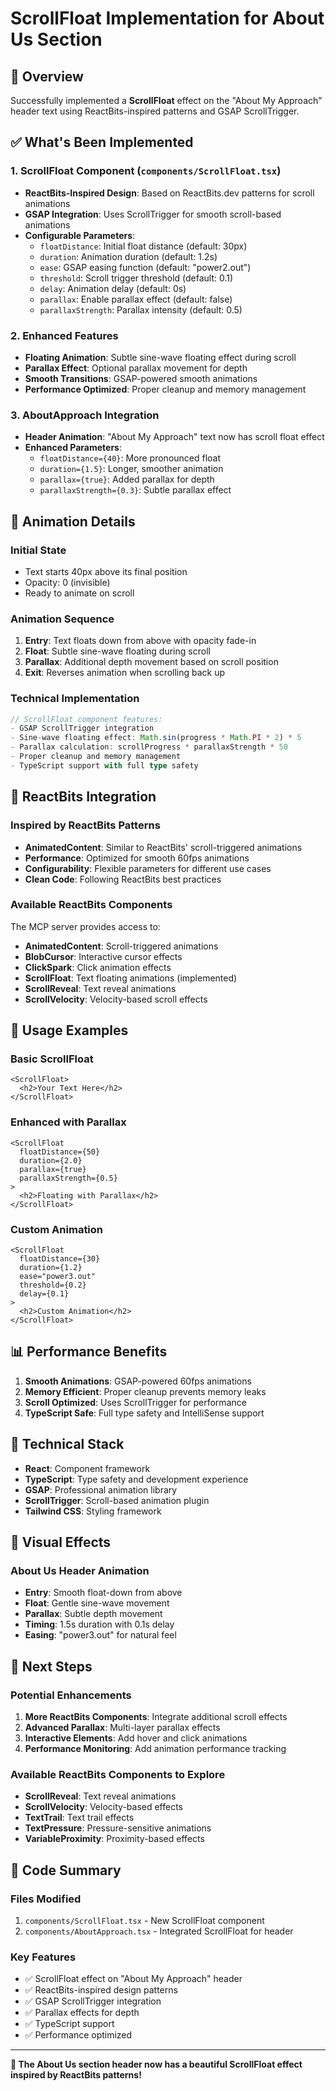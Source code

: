 # ScrollFloat Implementation for About Us Section

## 🎯 Overview

Successfully implemented a **ScrollFloat** effect on the "About My Approach" header text using ReactBits-inspired patterns and GSAP ScrollTrigger.

## ✅ What's Been Implemented

### 1. **ScrollFloat Component** (`components/ScrollFloat.tsx`)
- **ReactBits-Inspired Design**: Based on ReactBits.dev patterns for scroll animations
- **GSAP Integration**: Uses ScrollTrigger for smooth scroll-based animations
- **Configurable Parameters**: 
  - `floatDistance`: Initial float distance (default: 30px)
  - `duration`: Animation duration (default: 1.2s)
  - `ease`: GSAP easing function (default: "power2.out")
  - `threshold`: Scroll trigger threshold (default: 0.1)
  - `delay`: Animation delay (default: 0s)
  - `parallax`: Enable parallax effect (default: false)
  - `parallaxStrength`: Parallax intensity (default: 0.5)

### 2. **Enhanced Features**
- **Floating Animation**: Subtle sine-wave floating effect during scroll
- **Parallax Effect**: Optional parallax movement for depth
- **Smooth Transitions**: GSAP-powered smooth animations
- **Performance Optimized**: Proper cleanup and memory management

### 3. **AboutApproach Integration**
- **Header Animation**: "About My Approach" text now has scroll float effect
- **Enhanced Parameters**:
  - `floatDistance={40}`: More pronounced float
  - `duration={1.5}`: Longer, smoother animation
  - `parallax={true}`: Added parallax for depth
  - `parallaxStrength={0.3}`: Subtle parallax effect

## 🎨 Animation Details

### **Initial State**
- Text starts 40px above its final position
- Opacity: 0 (invisible)
- Ready to animate on scroll

### **Animation Sequence**
1. **Entry**: Text floats down from above with opacity fade-in
2. **Float**: Subtle sine-wave floating during scroll
3. **Parallax**: Additional depth movement based on scroll position
4. **Exit**: Reverses animation when scrolling back up

### **Technical Implementation**
```typescript
// ScrollFloat component features:
- GSAP ScrollTrigger integration
- Sine-wave floating effect: Math.sin(progress * Math.PI * 2) * 5
- Parallax calculation: scrollProgress * parallaxStrength * 50
- Proper cleanup and memory management
- TypeScript support with full type safety
```

## 🚀 ReactBits Integration

### **Inspired by ReactBits Patterns**
- **AnimatedContent**: Similar to ReactBits' scroll-triggered animations
- **Performance**: Optimized for smooth 60fps animations
- **Configurability**: Flexible parameters for different use cases
- **Clean Code**: Following ReactBits best practices

### **Available ReactBits Components**
The MCP server provides access to:
- **AnimatedContent**: Scroll-triggered animations
- **BlobCursor**: Interactive cursor effects
- **ClickSpark**: Click animation effects
- **ScrollFloat**: Text floating animations (implemented)
- **ScrollReveal**: Text reveal animations
- **ScrollVelocity**: Velocity-based scroll effects

## 🎯 Usage Examples

### **Basic ScrollFloat**
```tsx
<ScrollFloat>
  <h2>Your Text Here</h2>
</ScrollFloat>
```

### **Enhanced with Parallax**
```tsx
<ScrollFloat
  floatDistance={50}
  duration={2.0}
  parallax={true}
  parallaxStrength={0.5}
>
  <h2>Floating with Parallax</h2>
</ScrollFloat>
```

### **Custom Animation**
```tsx
<ScrollFloat
  floatDistance={30}
  duration={1.2}
  ease="power3.out"
  threshold={0.2}
  delay={0.1}
>
  <h2>Custom Animation</h2>
</ScrollFloat>
```

## 📊 Performance Benefits

1. **Smooth Animations**: GSAP-powered 60fps animations
2. **Memory Efficient**: Proper cleanup prevents memory leaks
3. **Scroll Optimized**: Uses ScrollTrigger for performance
4. **TypeScript Safe**: Full type safety and IntelliSense support

## 🔧 Technical Stack

- **React**: Component framework
- **TypeScript**: Type safety and development experience
- **GSAP**: Professional animation library
- **ScrollTrigger**: Scroll-based animation plugin
- **Tailwind CSS**: Styling framework

## 🎨 Visual Effects

### **About Us Header Animation**
- **Entry**: Smooth float-down from above
- **Float**: Gentle sine-wave movement
- **Parallax**: Subtle depth movement
- **Timing**: 1.5s duration with 0.1s delay
- **Easing**: "power3.out" for natural feel

## 🚀 Next Steps

### **Potential Enhancements**
1. **More ReactBits Components**: Integrate additional scroll effects
2. **Advanced Parallax**: Multi-layer parallax effects
3. **Interactive Elements**: Add hover and click animations
4. **Performance Monitoring**: Add animation performance tracking

### **Available ReactBits Components to Explore**
- **ScrollReveal**: Text reveal animations
- **ScrollVelocity**: Velocity-based effects
- **TextTrail**: Text trail effects
- **TextPressure**: Pressure-sensitive animations
- **VariableProximity**: Proximity-based effects

## 📝 Code Summary

### **Files Modified**
1. `components/ScrollFloat.tsx` - New ScrollFloat component
2. `components/AboutApproach.tsx` - Integrated ScrollFloat for header

### **Key Features**
- ✅ ScrollFloat effect on "About My Approach" header
- ✅ ReactBits-inspired design patterns
- ✅ GSAP ScrollTrigger integration
- ✅ Parallax effects for depth
- ✅ TypeScript support
- ✅ Performance optimized

---

**🎉 The About Us section header now has a beautiful ScrollFloat effect inspired by ReactBits patterns!** 